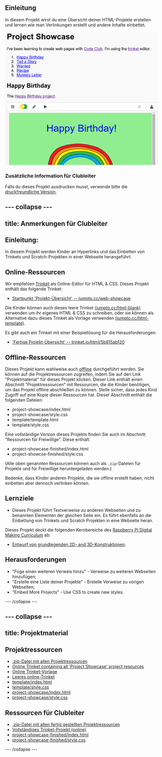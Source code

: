 ## Einleitung

In diesem Projekt wirst du eine Übersicht deiner HTML-Projekte erstellen und lernen wie man Verlinkungen erstellt und andere Inhalte einbettet.

![Screenshot](images/showcase-intro.png)

### Zusätzliche Information für Clubleiter

Falls du dieses Projekt ausdrucken musst, verwende bitte die [druckfreundliche Version](https://projects.raspberrypi.org/en/projects/project-showcase/print).

## \--- collapse \---

## title: Anmerkungen für Clubleiter

## Einleitung:

In diesem Projekt werden Kinder an Hyperlinks und das Einbetten von Trinkets und Scratch-Projekten in einer Webseite herangeführt.

## Online-Ressourcen

Wir empfehlen [Trinket](https://trinket.io/) als Online-Editor für HTML & CSS. Dieses Projekt enthält das folgende Trinket:

* [Startpunkt 'Projekt-Übersicht' -- jumpto.cc/web-showcase](http://jumpto.cc/web-showcase)

Die Kinder können auch dieses leere Trinket [(jumpto.cc/html-blank)](http://jumpto.cc/html-blank) verwenden um ihr eigenes HTML & CSS zu schreiben, oder sie können als Alternative dazu dieses Trinket als Vorlage verwenden [(jumpto.cc/html-template)](http://jumpto.cc/html-template).

Es gibt auch ein Trinket mit einer Beispiellösung für die Herausforderungen:

* ['Fertige Projekt-Übersicht' -- trinket.io/html/5b815ab120](https://trinket.io/html/5b815ab120)

## Offline-Ressourcen

Dieses Projekt kann wahlweise auch [offline](https://www.codeclubprojects.org/en-GB/resources/webdev-working-offline/) durchgeführt werden. Sie können auf die Projektressourcen zugreifen, indem Sie auf den Link "Projektmaterial" für dieses Projekt klicken. Dieser Link enthält einen Abschnitt "Projektressourcen" mit Ressourcen, die die Kinder benötigen, um das Projekt offline abschließen zu können. Stelle sicher, dass jedes Kind Zugriff auf eine Kopie dieser Ressourcen hat. Dieser Abschnitt enthält die folgenden Dateien:

* project-showcase/index.html
* project-showcase/style.css
* template/template.html
* template/style.css

Eine vollständige Version dieses Projekts finden Sie auch im Abschnitt "Ressourcen für Freiwillige". Diese enthält:

* project-showcase-finished/index.html
* project-showcse-finished/style.css

(Alle oben genannten Ressourcen können auch als `.zip`-Dateien für Projekte und für Freiwillige heruntergeladen werden.)

Bedenke, dass Kinder anderen Projekte, die sie offline erstellt haben, nicht einbetten aber dennoch verlinken können.

## Lernziele

* Dieses Projekt führt Textverweise zu anderen Webseiten und zu benannten Elementen der gleichen Seite ein. Es führt ebenfalls an die Einbettung von Trinkets und Scratch Projekten in eine Webseite heran. 

Dieses Projekt deckt die folgenden Kernbereiche des [Raspberry Pi Digital Making Curriculum](http://rpf.io/curriculum) ab:

* [Entwurf von grundlegenden 2D- and 3D-Konstruktionen](https://www.raspberrypi.org/curriculum/design/creator).

## Herausforderungen

* "Füge einen weiteren Verweis hinzu" - Verweise zu weiteren Webseiten hinzufügen;
* "Erstelle eine Liste deiner Projekte" - Erstelle Verweise zu vorigen Webseiten;
* “Embed More Projects” - Use CSS to create new styles.

\--- /collapse \---

## \--- collapse \---

## title: Projektmaterial

## Projektressourcen

* [.zip-Datei mit allen Projektressourcen](resources/showcase-project-resources.zip)
* [Online Trinket containing all 'Project Showcase' project resources](http://jumpto.cc/web-showcase)
* [Online Trinket-Vorlage](http://jumpto.cc/trinket-template)
* [Leeres online-Trinket](http://jumpto.cc/trinket-blank)
* [template/index.html](resources/template-index.html)
* [template/style.css](resources/template-style.css)
* [project-showcase/index.html](resources/project-showcase-index.html)
* [project-showcase/style.css](resources/project-showcase-style.css)

## Ressourcen für Clubleiter

* [.zip-Datei mit allen fertig gestellten Projektressourcen](resources/showcase-volunteer-resources.zip)
* [Vollständiges Trinket-Projekt (online)](https://trinket.io/html/1d4d4c5ce1)
* [project-showcase-finished/index.html](resources/project-showcase-finished-index.html)
* [project-showcase-finished/style.css](resources/project-showcase-finished-style.css)

\--- /collapse \---